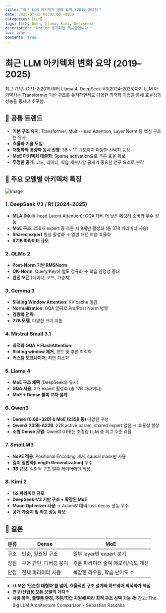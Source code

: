 ```yaml
---
title: "최근 LLM 아키텍처 변화 요약 (2019–2025)"
date: 2025-07-25 08:02:00 +0900
categories: [LLM]
tags: [LLM, Qwen, Llama, Kimi, Deepseek]
description: "Notion 동기화된 게시글입니다."
toc: true
comments: true
---
```


# 최근 LLM 아키텍처 변화 요약 (2019–2025)

최근 7년간 GPT-2(2019)부터 Llama 4, DeepSeek-V3(2024–2025)까지 LLM 아키텍처는 Transformer 기반 구조를 유지하면서도 다양한 최적화 기법을 통해 효율성과 성능을 동시에 추구함.

## 🔑 공통 트렌드

- **기본 구조 유지**: Transformer, Multi-Head Attention, Layer Norm 등 핵심 구조는 유사
- **효율화 기술 도입**:
- **대형화와 경량화 동시 진행**: 3B ~ 1T 규모까지 다양한 선택지 등장
- **MoE 아키텍처 대중화**: Sparse activation으로 추론 효율 확보
- **투명한 공개**: 코드, 데이터, 학습 세부사항 공개가 중요한 연구 요소로 부각
## 📌 주요 모델별 아키텍처 특징

![Image](https://prod-files-secure.s3.us-west-2.amazonaws.com/e6db513d-ec54-40ff-aa74-2487b0bcfe15/ac24fdd3-febf-45c7-8e99-afb6446591d8/image.png?X-Amz-Algorithm=AWS4-HMAC-SHA256&X-Amz-Content-Sha256=UNSIGNED-PAYLOAD&X-Amz-Credential=ASIAZI2LB466VUA3VAKI%2F20250726%2Fus-west-2%2Fs3%2Faws4_request&X-Amz-Date=20250726T234757Z&X-Amz-Expires=3600&X-Amz-Security-Token=IQoJb3JpZ2luX2VjED8aCXVzLXdlc3QtMiJGMEQCIEnrHEpKchaHgFxzLNifV26exTEx8qwCW2V3k4IrwF7FAiANclm44xG28zBcxMymiqD40UHfp4HOuWAWakOWDGelVSr%2FAwhoEAAaDDYzNzQyMzE4MzgwNSIMKMhcJ8jSpBmy4EJiKtwDlBbv%2BvitkvHeq7iaSyD6CnhH9GL43shE%2BNcPQVf9tbnR3n4KLny1dGVWinN%2FE58cGNxsAYxcC%2FTFGvuEO%2FNToXhDINrIfAxHTbORLTqevI%2BKsE19%2Fnup%2BL301WxMUqgkxJRX82IjaIY%2FKp6lj%2BFA2s5KuElKCXvXW3Qf%2FOiuzALbn%2BMKRF7oPk0%2BySEUTn0DEYflWy09DjLgiCWPZA%2BzkwJditIxXrVw5nECfBPRlfZrohfB52Q31il8rfwjgapF8lZf8s5rgveIXTO7hee8sLB%2FymYjteBTUOxVoofnZR%2B%2Fmjerui2wn%2FP6YO1GaDIKz4tW7sSqlOYCS6gwovKweQKDKUiqyHr7ia8qP8T821LtCOTFAcOslDxmTRLBRnpetm61PfQ6AMyEPom8ESfjLV4Vh6ZpndX4L%2F0bLTdY1trNzM00CN%2B3ASEWN9Jrc1xs5%2FDGsygj808ISNJashLmuw8im5Le5z2Xnfe1fwO9zKKb4%2F2sT0VMigBIo01pIgm6eHXgd785hEf8zz9abZxYoYMaqYkQ%2FQp%2F7YpUQeOisoTETzM0MJiPkkBmgjjIFA9%2Bz1o%2By1Zl3tizHJxqT8fhRnmH%2Bbg7ufxLxlYQfFPiqqFm426AtmN1oadLWPkwmcKVxAY6pgG8xqczd7SBYnYnYbaVVr2EhbvF0lhsJm%2F16KsNvpi7MXNGkhkYg5wFOj85nBgPhpNkEedlY3SLruviC70u44DZdYH0KbTmDUPRy4IcRxds4phsiJ0TwERXS0A2Mk0rjLfcbJHVXYwxa4ngd8ncda28Pnm4PgS%2BQ6WG8%2FLa6S5Mw%2BDZPffUzmMpaFjdnfI%2BOJek8nKMWESVoeJwPKbWOYfiOvli2QKU&X-Amz-Signature=73c4c16b5cbb481f9f72c7b141eb73221ee83fbf29336b43392e697a50ce2a6c&X-Amz-SignedHeaders=host&x-amz-checksum-mode=ENABLED&x-id=GetObject)

### 1. DeepSeek V3 / R1 (2024–2025)

- **MLA** (Multi-head Latent Attention): GQA 대비 더 낮은 메모리 소비와 우수 성능
- **MoE 구조**: 256개 expert 중 추론 시 9개만 활성화 (총 37B 파라미터 사용)
- **Shared expert** 항상 활성화 → 일반 패턴 학습 효율화
- **671B 파라미터 규모**
### 2. OLMo 2

- **Post-Norm 기반 RMSNorm**
- **QK-Norm**: Query/Key에 별도 정규화 → 학습 안정성 증대
- **완전 오픈** (데이터, 코드, 가중치)
### 3. Gemma 3

- **Sliding Window Attention**: KV cache 절감
- **Normalization**: GQA 앞뒤로 Pre/Post Norm 병행
- **경량화 전략**:
- **27B 모델**, 다양한 크기 지원
### 4. Mistral Small 3.1

- **최적화 GQA + FlashAttention**
- **Sliding window 제거**, 코드 및 추론 최적화
- **커스텀 토크나이저**, 지연 최소화
### 5. Llama 4

- **MoE 구조 채택** (DeepSeek와 유사)
- **GQA 사용**, 2개 expert 활성화 (총 17B 파라미터)
- **MoE + Dense 블록 교차 설계**
### 6. Qwen3

- **Dense (0.6B~32B) & MoE (235B 등)** 다양한 구성
- **Qwen3 235B-A22B**: 22B active param, shared expert 없음 → 효율성 향상
- **소형 Dense 모델**: Qwen3 0.6B는 초경량 LLM 중 최고 수준 효율
### 7. SmolLM3

- **NoPE 적용**: Positional Encoding 제거, causal mask만 사용
- **길이 일반화(Length Generalization)** 우수
- **3B 규모**, 실험적 구조 일부 레이어에만 적용
### 8. Kimi 2

- **1조 파라미터 규모**
- **DeepSeek-V3 기반 구조 + 확장된 MoE**
- **Muon Optimizer 사용** → AdamW 대비 loss decay 성능 우수
- **공개 가중치 및 최고 성능 확보**
## 🧩 결론

| 분류 | Dense | MoE |
| --- | --- | --- |
| 구조 | 단순, 일관된 구조 | 일부 layer만 expert 분기 |
| 장점 | 구현 간단, 디버깅 용이 | 추론 파라미터 줄여 메모리/속도 개선 |
| 단점 | 전체 파라미터 사용 | 복잡한 라우팅, 학습 난이도 ↑ |

- **LLM은 ‘단순한 대형화’를 넘어, 효율적인 구조 설계와 하드웨어 최적화가 핵심**
- **연구/산업용 오픈 모델의 가치↑**
- **사용 목적, 플랫폼 환경, 추론/학습 자원에 따라 최적 구조 선택 가능**
📚 참고: The Big LLM Architecture Comparison - Sebastian Raschka


